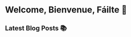# Welcome, Bienvenue, Fáilte 👋

## Latest Blog Posts 📚
<!-- BLOG-POST-LIST:START -->
<!-- BLOG-POST-LIST:END -->

